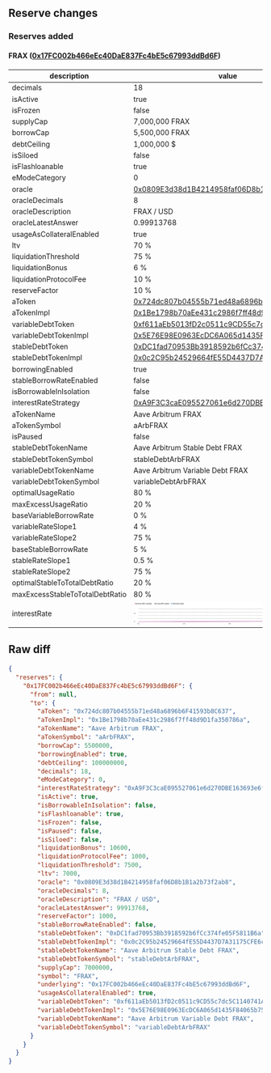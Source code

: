 ## Reserve changes

### Reserves added

#### FRAX ([0x17FC002b466eEc40DaE837Fc4bE5c67993ddBd6F](https://arbiscan.io/address/0x17FC002b466eEc40DaE837Fc4bE5c67993ddBd6F))

| description | value |
| --- | --- |
| decimals | 18 |
| isActive | true |
| isFrozen | false |
| supplyCap | 7,000,000 FRAX |
| borrowCap | 5,500,000 FRAX |
| debtCeiling | 1,000,000 $ |
| isSiloed | false |
| isFlashloanable | true |
| eModeCategory | 0 |
| oracle | [0x0809E3d38d1B4214958faf06D8b1B1a2b73f2ab8](https://arbiscan.io/address/0x0809E3d38d1B4214958faf06D8b1B1a2b73f2ab8) |
| oracleDecimals | 8 |
| oracleDescription | FRAX / USD |
| oracleLatestAnswer | 0.99913768 |
| usageAsCollateralEnabled | true |
| ltv | 70 % |
| liquidationThreshold | 75 % |
| liquidationBonus | 6 % |
| liquidationProtocolFee | 10 % |
| reserveFactor | 10 % |
| aToken | [0x724dc807b04555b71ed48a6896b6F41593b8C637](https://arbiscan.io/address/0x724dc807b04555b71ed48a6896b6F41593b8C637) |
| aTokenImpl | [0x1Be1798b70aEe431c2986f7ff48d9D1fa350786a](https://arbiscan.io/address/0x1Be1798b70aEe431c2986f7ff48d9D1fa350786a) |
| variableDebtToken | [0xf611aEb5013fD2c0511c9CD55c7dc5C1140741A6](https://arbiscan.io/address/0xf611aEb5013fD2c0511c9CD55c7dc5C1140741A6) |
| variableDebtTokenImpl | [0x5E76E98E0963EcDC6A065d1435F84065b7523f39](https://arbiscan.io/address/0x5E76E98E0963EcDC6A065d1435F84065b7523f39) |
| stableDebtToken | [0xDC1fad70953Bb3918592b6fCc374fe05F5811B6a](https://arbiscan.io/address/0xDC1fad70953Bb3918592b6fCc374fe05F5811B6a) |
| stableDebtTokenImpl | [0x0c2C95b24529664fE55D4437D7A31175CFE6c4f7](https://arbiscan.io/address/0x0c2C95b24529664fE55D4437D7A31175CFE6c4f7) |
| borrowingEnabled | true |
| stableBorrowRateEnabled | false |
| isBorrowableInIsolation | false |
| interestRateStrategy | [0xA9F3C3caE095527061e6d270DBE163693e6fda9D](https://arbiscan.io/address/0xA9F3C3caE095527061e6d270DBE163693e6fda9D) |
| aTokenName | Aave Arbitrum FRAX |
| aTokenSymbol | aArbFRAX |
| isPaused | false |
| stableDebtTokenName | Aave Arbitrum Stable Debt FRAX |
| stableDebtTokenSymbol | stableDebtArbFRAX |
| variableDebtTokenName | Aave Arbitrum Variable Debt FRAX |
| variableDebtTokenSymbol | variableDebtArbFRAX |
| optimalUsageRatio | 80 % |
| maxExcessUsageRatio | 20 % |
| baseVariableBorrowRate | 0 % |
| variableRateSlope1 | 4 % |
| variableRateSlope2 | 75 % |
| baseStableBorrowRate | 5 % |
| stableRateSlope1 | 0.5 % |
| stableRateSlope2 | 75 % |
| optimalStableToTotalDebtRatio | 20 % |
| maxExcessStableToTotalDebtRatio | 80 % |
| interestRate | ![ir](/.assets/8d9de32bf30b1c9dcf71f07a13b228c69a71a4ce.svg) |


## Raw diff

```json
{
  "reserves": {
    "0x17FC002b466eEc40DaE837Fc4bE5c67993ddBd6F": {
      "from": null,
      "to": {
        "aToken": "0x724dc807b04555b71ed48a6896b6F41593b8C637",
        "aTokenImpl": "0x1Be1798b70aEe431c2986f7ff48d9D1fa350786a",
        "aTokenName": "Aave Arbitrum FRAX",
        "aTokenSymbol": "aArbFRAX",
        "borrowCap": 5500000,
        "borrowingEnabled": true,
        "debtCeiling": 100000000,
        "decimals": 18,
        "eModeCategory": 0,
        "interestRateStrategy": "0xA9F3C3caE095527061e6d270DBE163693e6fda9D",
        "isActive": true,
        "isBorrowableInIsolation": false,
        "isFlashloanable": true,
        "isFrozen": false,
        "isPaused": false,
        "isSiloed": false,
        "liquidationBonus": 10600,
        "liquidationProtocolFee": 1000,
        "liquidationThreshold": 7500,
        "ltv": 7000,
        "oracle": "0x0809E3d38d1B4214958faf06D8b1B1a2b73f2ab8",
        "oracleDecimals": 8,
        "oracleDescription": "FRAX / USD",
        "oracleLatestAnswer": 99913768,
        "reserveFactor": 1000,
        "stableBorrowRateEnabled": false,
        "stableDebtToken": "0xDC1fad70953Bb3918592b6fCc374fe05F5811B6a",
        "stableDebtTokenImpl": "0x0c2C95b24529664fE55D4437D7A31175CFE6c4f7",
        "stableDebtTokenName": "Aave Arbitrum Stable Debt FRAX",
        "stableDebtTokenSymbol": "stableDebtArbFRAX",
        "supplyCap": 7000000,
        "symbol": "FRAX",
        "underlying": "0x17FC002b466eEc40DaE837Fc4bE5c67993ddBd6F",
        "usageAsCollateralEnabled": true,
        "variableDebtToken": "0xf611aEb5013fD2c0511c9CD55c7dc5C1140741A6",
        "variableDebtTokenImpl": "0x5E76E98E0963EcDC6A065d1435F84065b7523f39",
        "variableDebtTokenName": "Aave Arbitrum Variable Debt FRAX",
        "variableDebtTokenSymbol": "variableDebtArbFRAX"
      }
    }
  }
}
```